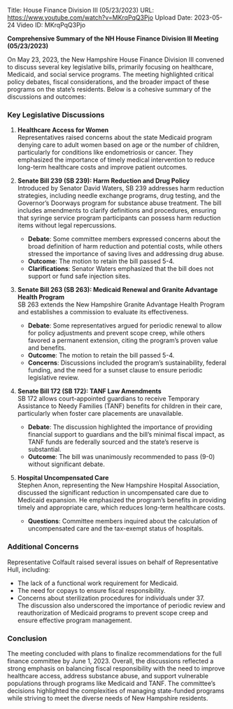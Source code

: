 Title: House Finance Division III (05/23/2023)
URL: https://www.youtube.com/watch?v=MKrqPqQ3Pjo
Upload Date: 2023-05-24
Video ID: MKrqPqQ3Pjo

**Comprehensive Summary of the NH House Finance Division III Meeting (05/23/2023)**

On May 23, 2023, the New Hampshire House Finance Division III convened to discuss several key legislative bills, primarily focusing on healthcare, Medicaid, and social service programs. The meeting highlighted critical policy debates, fiscal considerations, and the broader impact of these programs on the state’s residents. Below is a cohesive summary of the discussions and outcomes:

### **Key Legislative Discussions**

1. **Healthcare Access for Women**  
   Representatives raised concerns about the state Medicaid program denying care to adult women based on age or the number of children, particularly for conditions like endometriosis or cancer. They emphasized the importance of timely medical intervention to reduce long-term healthcare costs and improve patient outcomes.

2. **Senate Bill 239 (SB 239): Harm Reduction and Drug Policy**  
   Introduced by Senator David Waters, SB 239 addresses harm reduction strategies, including needle exchange programs, drug testing, and the Governor’s Doorways program for substance abuse treatment. The bill includes amendments to clarify definitions and procedures, ensuring that syringe service program participants can possess harm reduction items without legal repercussions.  
   - **Debate**: Some committee members expressed concerns about the broad definition of harm reduction and potential costs, while others stressed the importance of saving lives and addressing drug abuse.  
   - **Outcome**: The motion to retain the bill passed 5-4.  
   - **Clarifications**: Senator Waters emphasized that the bill does not support or fund safe injection sites.

3. **Senate Bill 263 (SB 263): Medicaid Renewal and Granite Advantage Health Program**  
   SB 263 extends the New Hampshire Granite Advantage Health Program and establishes a commission to evaluate its effectiveness.  
   - **Debate**: Some representatives argued for periodic renewal to allow for policy adjustments and prevent scope creep, while others favored a permanent extension, citing the program’s proven value and benefits.  
   - **Outcome**: The motion to retain the bill passed 5-4.  
   - **Concerns**: Discussions included the program’s sustainability, federal funding, and the need for a sunset clause to ensure periodic legislative review.

4. **Senate Bill 172 (SB 172): TANF Law Amendments**  
   SB 172 allows court-appointed guardians to receive Temporary Assistance to Needy Families (TANF) benefits for children in their care, particularly when foster care placements are unavailable.  
   - **Debate**: The discussion highlighted the importance of providing financial support to guardians and the bill’s minimal fiscal impact, as TANF funds are federally sourced and the state’s reserve is substantial.  
   - **Outcome**: The bill was unanimously recommended to pass (9-0) without significant debate.

5. **Hospital Uncompensated Care**  
   Stephen Anon, representing the New Hampshire Hospital Association, discussed the significant reduction in uncompensated care due to Medicaid expansion. He emphasized the program’s benefits in providing timely and appropriate care, which reduces long-term healthcare costs.  
   - **Questions**: Committee members inquired about the calculation of uncompensated care and the tax-exempt status of hospitals.

### **Additional Concerns**  
Representative Colfault raised several issues on behalf of Representative Hull, including:  
- The lack of a functional work requirement for Medicaid.  
- The need for copays to ensure fiscal responsibility.  
- Concerns about sterilization procedures for individuals under 37.  
The discussion also underscored the importance of periodic review and reauthorization of Medicaid programs to prevent scope creep and ensure effective program management.

### **Conclusion**  
The meeting concluded with plans to finalize recommendations for the full finance committee by June 1, 2023. Overall, the discussions reflected a strong emphasis on balancing fiscal responsibility with the need to improve healthcare access, address substance abuse, and support vulnerable populations through programs like Medicaid and TANF. The committee’s decisions highlighted the complexities of managing state-funded programs while striving to meet the diverse needs of New Hampshire residents.